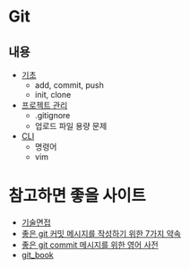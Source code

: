 # Git

## 내용

- [기초](./Git_기초)
  - add, commit, push
  - init, clone
- [프로젝트 관리](./Git_프로젝트_관리)
  - .gitignore
  - 업로드 파일 용량 문제
- [CLI](./CLI(명령어))
  - 명령어
  - vim

# 참고하면 좋을 사이트

- [기술면접](https://github.com/JaeYeopHan/Interview_Question_for_Beginner)
- [좋은 git 커밋 메시지를 작성하기 위한 7가지 약속](https://meetup.toast.com/posts/106) 
- [좋은 git commit 메시지를 위한 영어 사전](https://blog.ull.im/engineering/2019/03/10/logs-on-git.html)
- [git_book]([https://git-scm.com/book/ko/v2/%EC%8B%9C%EC%9E%91%ED%95%98%EA%B8%B0-%EB%B2%84%EC%A0%84-%EA%B4%80%EB%A6%AC%EB%9E%80%3F](https://git-scm.com/book/ko/v2/시작하기-버전-관리란%3F))

